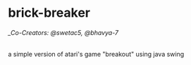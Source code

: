# brick-breaker
###### _Co-Creators: @swetac5, @bhavya-7
a simple version of atari's game "breakout" using java swing
